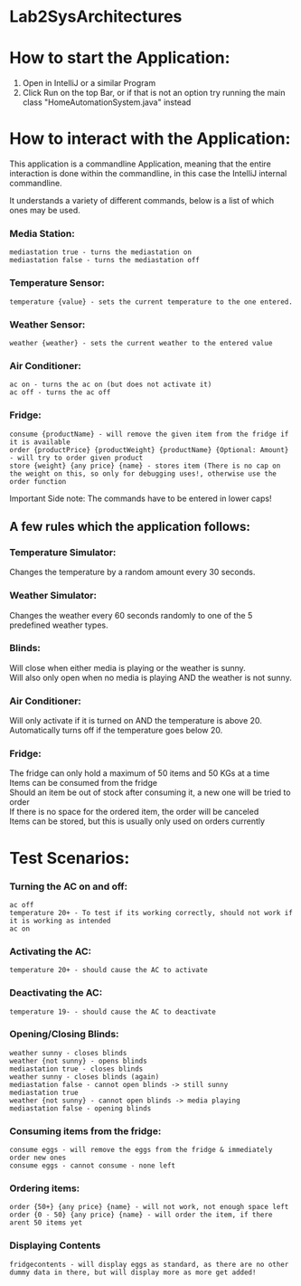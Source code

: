 # Lab2SysArchitectures

# How to start the Application:
1. Open in IntelliJ or a similar Program
2. Click Run on the top Bar, or if that is not an option try running the main class "HomeAutomationSystem.java" instead

# How to interact with the Application:
This application is a commandline Application, meaning that the entire interaction is done within the commandline, in this case the IntelliJ internal commandline.

It understands a variety of different commands, below is a list of which ones may be used.

### Media Station:
    mediastation true - turns the mediastation on
    mediastation false - turns the mediastation off

### Temperature Sensor:
    temperature {value} - sets the current temperature to the one entered.

### Weather Sensor:
    weather {weather} - sets the current weather to the entered value

### Air Conditioner:
    ac on - turns the ac on (but does not activate it)
    ac off - turns the ac off

### Fridge:
    consume {productName} - will remove the given item from the fridge if it is available
    order {productPrice} {productWeight} {productName} {Optional: Amount} - will try to order given product
    store {weight} {any price} {name} - stores item (There is no cap on the weight on this, so only for debugging uses!, otherwise use the order function
Important Side note: The commands have to be entered in lower caps!

## A few rules which the application follows:

### Temperature Simulator:
Changes the temperature by a random amount every 30 seconds.

### Weather Simulator:
Changes the weather every 60 seconds randomly to one of the 5 predefined weather types.

### Blinds:
Will close when either media is playing or the weather is sunny. <br>
Will also only open when no media is playing AND the weather is not sunny.

### Air Conditioner:
Will only activate if it is turned on AND the temperature is above 20. <br>
Automatically turns off if the temperature goes below 20.

### Fridge:
The fridge can only hold a maximum of 50 items and 50 KGs at a time <br>
Items can be consumed from the fridge <br>
Should an item be out of stock after consuming it, a new one will be tried to order <br>
If there is no space for the ordered item, the order will be canceled <br>
Items can be stored, but this is usually only used on orders currently

# Test Scenarios:
### Turning the AC on and off:
    ac off
    temperature 20+ - To test if its working correctly, should not work if it is working as intended
    ac on

### Activating the AC:
    temperature 20+ - should cause the AC to activate

### Deactivating the AC:
    temperature 19- - should cause the AC to deactivate

### Opening/Closing Blinds:
    weather sunny - closes blinds
    weather {not sunny} - opens blinds
    mediastation true - closes blinds
    weather sunny - closes blinds (again)
    mediastation false - cannot open blinds -> still sunny
    mediastation true 
    weather {not sunny} - cannot open blinds -> media playing
    mediastation false - opening blinds

### Consuming items from the fridge:
    consume eggs - will remove the eggs from the fridge & immediately order new ones
    consume eggs - cannot consume - none left

### Ordering items:
    order {50+} {any price} {name} - will not work, not enough space left
    order {0 - 50} {any price} {name} - will order the item, if there arent 50 items yet

### Displaying Contents
    fridgecontents - will display eggs as standard, as there are no other dummy data in there, but will display more as more get added!
